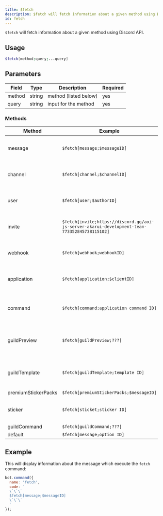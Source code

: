 ```yaml
---
title: $fetch 
description: $fetch will fetch information about a given method using Discord API.
id: fetch
---
```


`$fetch` will fetch information about a given method using Discord API.

## Usage

```php
$fetch[method;query;...query]
```
## Parameters 


| Field     | Type    | Description                                        | Required |
|-----------|---------|----------------------------------------------------|----------|
| method    | string  | method (listed below)                              | yes      |
| query     | string  | input for the method                               | yes      |

### Methods

| Method     | Example    | Description                                        
|------------|---------|----------------------------------------------------|
| message       | `$fetch[message;$messageID]` | Retrieve information about a message                             |
| channel      | `$fetch[channel;$channelID]`  | Retrieve information about a channel         |
| user         | `$fetch[user;$authorID]`  | Retrieve information about an user                    |
| invite         | `$fetch[invite;https://discord.gg/aoi-js-server-akarui-development-team-773352845738115102]`  | Retrieve information about an invite|
| webhook         | `$fetch[webhook;webhookID]`  | Retrieve information about a webhook                    |
| application         | `$fetch[application;$clientID]`  | Retrieve information about an application                    |
| command         | `$fetch[command;application command ID]`  | Retrieve information about an application command                    |
| guildPreview         | `$fetch[guildPreview;???]`  | Retrieve information about a guild preview                    |
| guildTemplate         | `$fetch[guildTemplate;template ID]`  | Retrieve information about a guild template                    |
| premiumStickerPacks         | `$fetch[premiumStickerPacks;$messageID]`  | ???                    |
| sticker         | `$fetch[sticket;sticker ID]`  | Retrieve information about a sticker                     |
| guildCommand         | `$fetch[guildCommand;???]`  | ???                    |
| default         | `$fetch[message;option ID]`  | ???                    |


## Example

This will display information about the message which execute the `fetch` command:

```javascript
bot.command({
  name: 'fetch',
  code: `
  \`\`\`
  $fetch[message;$messageID]
  \`\`\`
  `
});
```
